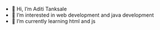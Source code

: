 - 👋 Hi, I’m Aditi Tanksale 
- 👀 I’m interested in web development and java development 
- 🌱 I’m currently learning html and js 

<!---
AD5224/AD5224 is a ✨ special ✨ repository because its `README.md` (this file) appears on your GitHub profile.
You can click the Preview link to take a look at your changes.
--->
